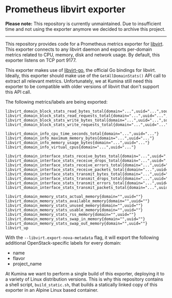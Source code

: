 # Prometheus libvirt exporter

**Please note:** This repository is currently unmaintained. Due to insufficient time and not using the exporter anymore
we decided to archive this project.

---

This repository provides code for a Prometheus metrics exporter
for [libvirt](https://libvirt.org/). This exporter connects to any
libvirt daemon and exports per-domain metrics related to CPU, memory,
disk and network usage. By default, this exporter listens on TCP port
9177.

This exporter makes use of
[libvirt-go](https://github.com/libvirt/libvirt-go), the official Go
bindings for libvirt. Ideally, this exporter should make use of the
`GetAllDomainStats()` API call to extract all relevant metrics.
Unfortunately, we at Kumina still need this exporter to be compatible
with older versions of libvirt that don't support this API call.

The following metrics/labels are being exported:

```
libvirt_domain_block_stats_read_bytes_total{domain="...",uuid="...",source_file="...",target_device="..."}
libvirt_domain_block_stats_read_requests_total{domain="...",uuid="...",source_file="...",target_device="..."}
libvirt_domain_block_stats_write_bytes_total{domain="...",uuid="...",source_file="...",target_device="..."}
libvirt_domain_block_stats_write_requests_total{domain="...",uuid="...",source_file="...",target_device="..."}

libvirt_domain_info_cpu_time_seconds_total{domain="...",uuid="..."}
libvirt_domain_info_maximum_memory_bytes{domain="...",uuid="..."}
libvirt_domain_info_memory_usage_bytes{domain="...",uuid="..."}
libvirt_domain_info_virtual_cpus{domain="...",uuid="..."}

libvirt_domain_interface_stats_receive_bytes_total{domain="...",uuid="...",source_bridge="...",target_device="..."}
libvirt_domain_interface_stats_receive_drops_total{domain="...",uuid="...",source_bridge="...",target_device="..."}
libvirt_domain_interface_stats_receive_errors_total{domain="...",uuid="...",source_bridge="...",target_device="..."}
libvirt_domain_interface_stats_receive_packets_total{domain="...",uuid="...",source_bridge="...",target_device="..."}
libvirt_domain_interface_stats_transmit_bytes_total{domain="...",uuid="...",source_bridge="...",target_device="..."}
libvirt_domain_interface_stats_transmit_drops_total{domain="...",uuid="...",source_bridge="...",target_device="..."}
libvirt_domain_interface_stats_transmit_errors_total{domain="...",uuid="...",source_bridge="...",target_device="..."}
libvirt_domain_interface_stats_transmit_packets_total{domain="...",uuid="...",source_bridge="...",target_device="..."}

libvirt_domain_memory_stats_actual_memory{domain="",uuid=""}
libvirt_domain_memory_stats_available_memory{domain="",uuid=""}
libvirt_domain_memory_stats_unused_memory{domain="",uuid=""}
libvirt_domain_memory_stats_usable_memory{domain="",uuid=""}
libvirt_domain_memory_stats_rss_memory{domain="",uuid=""}
libvirt_domain_memory_stats_swap_in_memory{domain="",uuid=""}
libvirt_domain_memory_stats_swap_out_memory{domain="",uuid=""}
libvirt_up
```

With the `--libvirt.export-nova-metadata` flag, it will export the following additional OpenStack-specific labels for every domain:

- name
- flavor
- project_name

At Kumina we want to perform a single build of this exporter, deploying
it to a variety of Linux distribution versions. This is why this
repository contains a shell script, `build_static.sh`, that builds a
statically linked copy of this exporter in an Alpine Linux based
container.

